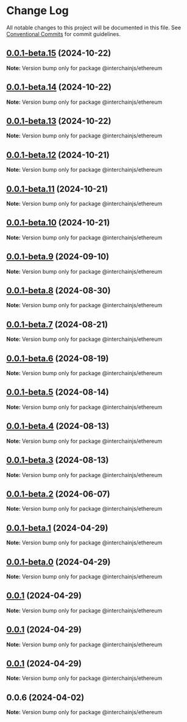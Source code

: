 # Change Log

All notable changes to this project will be documented in this file.
See [Conventional Commits](https://conventionalcommits.org) for commit guidelines.

## [0.0.1-beta.15](https://github.com/cosmology-tech/interchainjs/compare/@interchainjs/ethereum@0.0.1-beta.14...@interchainjs/ethereum@0.0.1-beta.15) (2024-10-22)

**Note:** Version bump only for package @interchainjs/ethereum

## [0.0.1-beta.14](https://github.com/cosmology-tech/interchainjs/compare/@interchainjs/ethereum@0.0.1-beta.13...@interchainjs/ethereum@0.0.1-beta.14) (2024-10-22)

**Note:** Version bump only for package @interchainjs/ethereum

## [0.0.1-beta.13](https://github.com/cosmology-tech/interchainjs/compare/@interchainjs/ethereum@0.0.1-beta.12...@interchainjs/ethereum@0.0.1-beta.13) (2024-10-22)

**Note:** Version bump only for package @interchainjs/ethereum

## [0.0.1-beta.12](https://github.com/cosmology-tech/interchainjs/compare/@interchainjs/ethereum@0.0.1-beta.11...@interchainjs/ethereum@0.0.1-beta.12) (2024-10-21)

**Note:** Version bump only for package @interchainjs/ethereum

## [0.0.1-beta.11](https://github.com/cosmology-tech/interchainjs/compare/@interchainjs/ethereum@0.0.1-beta.10...@interchainjs/ethereum@0.0.1-beta.11) (2024-10-21)

**Note:** Version bump only for package @interchainjs/ethereum

## [0.0.1-beta.10](https://github.com/cosmology-tech/interchainjs/compare/@interchainjs/ethereum@0.0.1-beta.9...@interchainjs/ethereum@0.0.1-beta.10) (2024-10-21)

**Note:** Version bump only for package @interchainjs/ethereum

## [0.0.1-beta.9](https://github.com/cosmology-tech/interchainjs/compare/@interchainjs/ethereum@0.0.1-beta.8...@interchainjs/ethereum@0.0.1-beta.9) (2024-09-10)

**Note:** Version bump only for package @interchainjs/ethereum

## [0.0.1-beta.8](https://github.com/cosmology-tech/interchainjs/compare/@interchainjs/ethereum@0.0.1-beta.7...@interchainjs/ethereum@0.0.1-beta.8) (2024-08-30)

**Note:** Version bump only for package @interchainjs/ethereum

## [0.0.1-beta.7](https://github.com/cosmology-tech/interchainjs/compare/@interchainjs/ethereum@0.0.1-beta.6...@interchainjs/ethereum@0.0.1-beta.7) (2024-08-21)

**Note:** Version bump only for package @interchainjs/ethereum

## [0.0.1-beta.6](https://github.com/cosmology-tech/interchainjs/compare/@interchainjs/ethereum@0.0.1-beta.5...@interchainjs/ethereum@0.0.1-beta.6) (2024-08-19)

**Note:** Version bump only for package @interchainjs/ethereum

## [0.0.1-beta.5](https://github.com/cosmology-tech/interchainjs/compare/@interchainjs/ethereum@0.0.1-beta.4...@interchainjs/ethereum@0.0.1-beta.5) (2024-08-14)

**Note:** Version bump only for package @interchainjs/ethereum

## [0.0.1-beta.4](https://github.com/cosmology-tech/interchainjs/compare/@interchainjs/ethereum@0.0.1-beta.3...@interchainjs/ethereum@0.0.1-beta.4) (2024-08-13)

**Note:** Version bump only for package @interchainjs/ethereum

## [0.0.1-beta.3](https://github.com/cosmology-tech/interchainjs/compare/@interchainjs/ethereum@0.0.1-beta.2...@interchainjs/ethereum@0.0.1-beta.3) (2024-08-13)

**Note:** Version bump only for package @interchainjs/ethereum

## [0.0.1-beta.2](https://github.com/cosmology-tech/interchainjs/compare/@interchainjs/ethereum@0.0.1-beta.1...@interchainjs/ethereum@0.0.1-beta.2) (2024-06-07)

**Note:** Version bump only for package @interchainjs/ethereum

## [0.0.1-beta.1](https://github.com/cosmology-tech/interchainjs/compare/@interchainjs/ethereum@0.0.1-beta.0...@interchainjs/ethereum@0.0.1-beta.1) (2024-04-29)

**Note:** Version bump only for package @interchainjs/ethereum

## [0.0.1-beta.0](https://github.com/cosmology-tech/interchainjs/compare/@interchainjs/ethereum@0.0.1...@interchainjs/ethereum@0.0.1-beta.0) (2024-04-29)

**Note:** Version bump only for package @interchainjs/ethereum

## [0.0.1](https://github.com/cosmology-tech/interchainjs/compare/@interchainjs/ethereum@0.0.1...@interchainjs/ethereum@0.0.1) (2024-04-29)

**Note:** Version bump only for package @interchainjs/ethereum

## [0.0.1](https://github.com/cosmology-tech/interchainjs/compare/@interchainjs/ethereum@0.0.1...@interchainjs/ethereum@0.0.1) (2024-04-29)

**Note:** Version bump only for package @interchainjs/ethereum

## [0.0.1](https://github.com/cosmology-tech/interchainjs/compare/@interchainjs/ethereum@0.0.6...@interchainjs/ethereum@0.0.1) (2024-04-29)

**Note:** Version bump only for package @interchainjs/ethereum

## 0.0.6 (2024-04-02)

**Note:** Version bump only for package @interchainjs/ethereum
